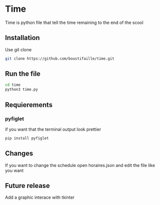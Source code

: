# Time
Time is python file that tell the time remaining to the end of the scool

## Installation
Use git clone
```bash
git clone https://github.com/boustifaille/time.git
```

## Run the file
```bash
cd time
python3 time.py 
```

## Requierements
### pyfiglet 
if you want that the terminal output look prettier
```bash
pip install pyfiglet
```

## Changes
If you want to change the schedule open horaires.json and edit the file like you want

## Future release
Add a graphic interace with tkinter